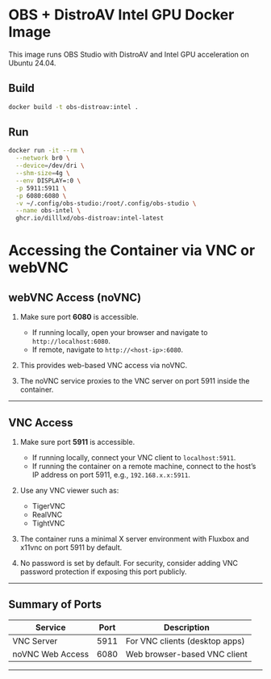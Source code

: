 # OBS + DistroAV Intel GPU Docker Image

This image runs OBS Studio with DistroAV and Intel GPU acceleration on Ubuntu 24.04.

## Build

```bash
docker build -t obs-distroav:intel .
```

## Run

```bash
docker run -it --rm \
  --network br0 \
  --device=/dev/dri \
  --shm-size=4g \
  --env DISPLAY=:0 \
  -p 5911:5911 \
  -p 6080:6080 \
  -v ~/.config/obs-studio:/root/.config/obs-studio \
  --name obs-intel \
  ghcr.io/dilllxd/obs-distroav:intel-latest
```

# Accessing the Container via VNC or webVNC

## webVNC Access (noVNC)

1. Make sure port **6080** is accessible.
   - If running locally, open your browser and navigate to `http://localhost:6080`.
   - If remote, navigate to `http://<host-ip>:6080`.

2. This provides web-based VNC access via noVNC.

3. The noVNC service proxies to the VNC server on port 5911 inside the container.

---

## VNC Access

1. Make sure port **5911** is accessible.
   - If running locally, connect your VNC client to `localhost:5911`.
   - If running the container on a remote machine, connect to the host’s IP address on port 5911, e.g., `192.168.x.x:5911`.

2. Use any VNC viewer such as:
   - TigerVNC
   - RealVNC
   - TightVNC

3. The container runs a minimal X server environment with Fluxbox and x11vnc on port 5911 by default.

4. No password is set by default. For security, consider adding VNC password protection if exposing this port publicly.

---

## Summary of Ports

| Service          | Port | Description                       |
|------------------|------|---------------------------------|
| VNC Server       | 5911 | For VNC clients (desktop apps)  |
| noVNC Web Access | 6080 | Web browser-based VNC client    |

---
